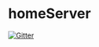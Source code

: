 # homeServer

[![Gitter](https://badges.gitter.im/openboiler/homeServer.svg)](https://gitter.im/openboiler/homeServer?utm_source=badge&utm_medium=badge&utm_campaign=pr-badge&utm_content=badge)